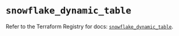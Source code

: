 # `snowflake_dynamic_table`

Refer to the Terraform Registry for docs: [`snowflake_dynamic_table`](https://registry.terraform.io/providers/snowflakedb/snowflake/2.8.0/docs/resources/dynamic_table).
